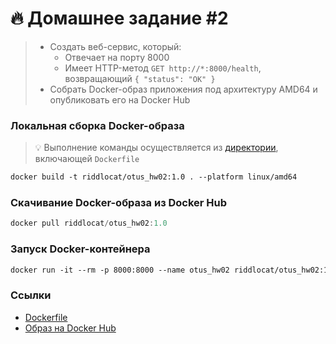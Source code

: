 # 🔥 Домашнее задание #2

> - Создать веб-сервис, который:
>    - Отвечает на порту 8000
>    - Имеет HTTP-метод `GET http://*:8000/health`, возвращающий `{ "status": "OK" }`
> - Собрать Docker-образ приложения под архитектуру AMD64 и опубликовать его на Docker Hub

### Локальная сборка Docker-образа

> 💡 Выполнение команды осуществляется из [директории](./ContainerizedApplication/src/ContainerizedApplication.Api), включающей `Dockerfile`

```dockerfile
docker build -t riddlocat/otus_hw02:1.0 . --platform linux/amd64
```

### Скачивание Docker-образа из Docker Hub

```powershell
docker pull riddlocat/otus_hw02:1.0
```

### Запуск Docker-контейнера

```dockerfile
docker run -it --rm -p 8000:8000 --name otus_hw02 riddlocat/otus_hw02:1.0
```

### Ссылки

- [Dockerfile](./ContainerizedApplication/src/ContainerizedApplication.Api/Dockerfile)
- [Образ на Docker Hub](https://hub.docker.com/repository/docker/riddlocat/otus_hw02/tags?page=1&ordering=last_updated)